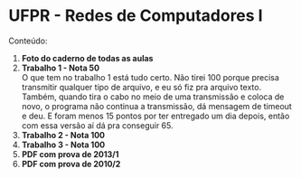 # UFPR - Redes de Computadores I

Conteúdo:
1. **Foto do caderno de todas as aulas**
2. **Trabalho 1 - Nota 50** <br>
  O que tem no trabalho 1 está tudo certo. Não tirei 100 porque precisa transmitir qualquer tipo de arquivo, e eu só fiz pra arquivo texto. Também, quando tira o cabo no meio de uma transmissão e coloca de novo, o programa não continua a transmissão, dá mensagem de timeout e deu. E foram menos 15 pontos por ter entregado um dia depois, então com essa versão aí dá pra conseguir 65.
3. **Trabalho 2 - Nota 100**
4. **Trabalho 3 - Nota 100**
5. **PDF com prova de 2013/1**
6. **PDF com prova de 2010/2**
